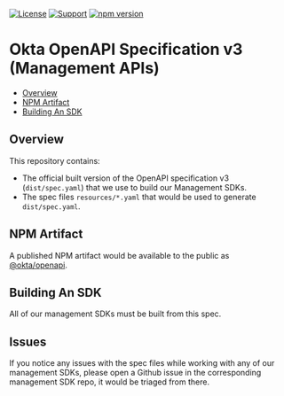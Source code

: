 [![License](https://img.shields.io/badge/License-Apache%202.0-blue.svg)](https://opensource.org/licenses/Apache-2.0)
[![Support](https://img.shields.io/badge/support-Developer%20Forum-blue.svg)](https://devforum.okta.com/)
[![npm version](https://img.shields.io/npm/v/@okta/openapi.svg?style=flat-square)](https://www.npmjs.com/package/@okta/okta)

# Okta OpenAPI Specification v3 (Management APIs)

- [Overview](#overview)
- [NPM Artifact](#npm-artifact)
- [Building An SDK](#building-an-sdk)

## Overview

This repository contains:

- The official built version of the OpenAPI specification v3 (`dist/spec.yaml`) that we use to build our Management SDKs.
- The spec files `resources/*.yaml` that would be used to generate `dist/spec.yaml`.

## NPM Artifact

A published NPM artifact would be available to the public as [@okta/openapi](https://www.npmjs.com/package/@okta/openapi).

## Building An SDK

All of our management SDKs must be built from this spec.

## Issues

If you notice any issues with the spec files while working with any of our management SDKs, please open a Github issue in the
corresponding management SDK repo, it would be triaged from there.
